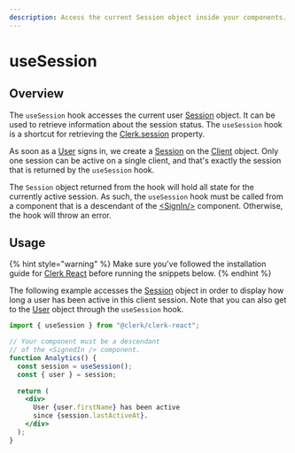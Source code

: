 ```yaml
---
description: Access the current Session object inside your components.
---
```


# useSession

## Overview

The `useSession` hook accesses the current user [Session](../clerkjs/session.md) object. It can be used to retrieve information about the session status. The `useSession` hook is a shortcut for retrieving the [Clerk.session](../clerkjs/clerk.md#attributes) property.

As soon as a [User](../clerkjs/user.md) signs in, we create a [Session](../clerkjs/session.md) on the [Client](../clerkjs/client.md) object. Only one session can be active on a single client, and that's exactly the session that is returned by the `useSession` hook.

The `Session` object returned from the hook will hold all state for the currently active session. As such, the `useSession` hook must be called from a component that is a descendant of the [&lt;SignIn/&gt;](../../components/sign-in.md) component. Otherwise, the hook will throw an error.

## Usage

{% hint style="warning" %}
Make sure you've followed the installation guide for [Clerk React](installation.md) before running the snippets below.
{% endhint %}

The following example accesses the [Session](../clerkjs/session.md) object in order to display how long a user has been active in this client session. Note that you can also get to the [User](../clerkjs/user.md) object through the `useSession` hook. 

```jsx
import { useSession } from "@clerk/clerk-react";

// Your component must be a descendant 
// of the <SignedIn /> component.
function Analytics() {
  const session = useSession();
  const { user } = session;
  
  return (
    <div>
      User {user.firstName} has been active 
      since {session.lastActiveAt}.
    </div>
  );
}
```

